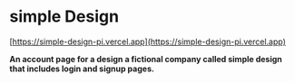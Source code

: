 # simple Design
[https://simple-design-pi.vercel.app](https://simple-design-pi.vercel.app)

**An account page for a design a fictional company called simple design that includes login and signup pages.**
